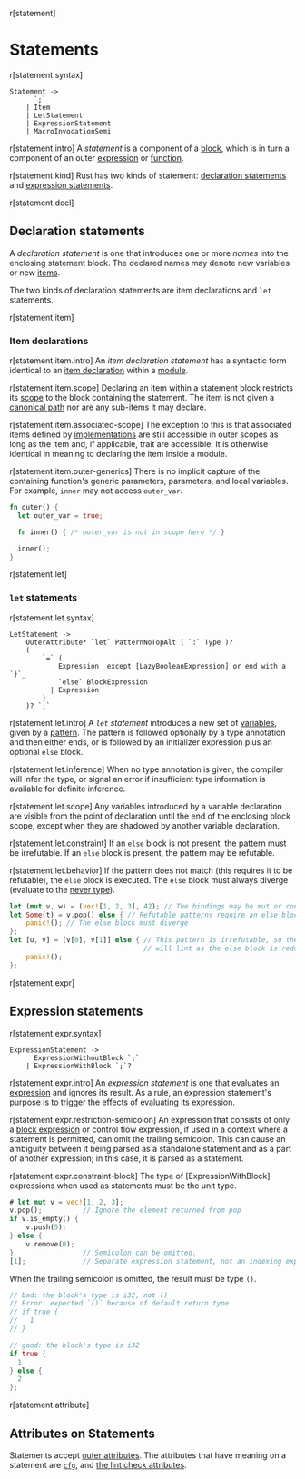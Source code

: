 r[statement]
# Statements

r[statement.syntax]
```grammar,statements
Statement ->
      `;`
    | Item
    | LetStatement
    | ExpressionStatement
    | MacroInvocationSemi
```

r[statement.intro]
A *statement* is a component of a [block], which is in turn a component of an outer [expression] or [function].

r[statement.kind]
Rust has two kinds of statement: [declaration statements](#declaration-statements) and [expression statements](#expression-statements).

r[statement.decl]
## Declaration statements

A *declaration statement* is one that introduces one or more *names* into the enclosing statement block.
The declared names may denote new variables or new [items][item].

The two kinds of declaration statements are item declarations and `let` statements.

r[statement.item]
### Item declarations

r[statement.item.intro]
An *item declaration statement* has a syntactic form identical to an [item declaration][item] within a [module].

r[statement.item.scope]
Declaring an item within a statement block restricts its [scope] to the block containing the statement.
The item is not given a [canonical path] nor are any sub-items it may declare.

r[statement.item.associated-scope]
The exception to this is that associated items defined by [implementations] are still accessible in outer scopes as long as the item and, if applicable, trait are accessible.
It is otherwise identical in meaning to declaring the item inside a module.

r[statement.item.outer-generics]
There is no implicit capture of the containing function's generic parameters, parameters, and local variables.
For example, `inner` may not access `outer_var`.

```rust
fn outer() {
  let outer_var = true;

  fn inner() { /* outer_var is not in scope here */ }

  inner();
}
```

r[statement.let]
### `let` statements

r[statement.let.syntax]
```grammar,statements
LetStatement ->
    OuterAttribute* `let` PatternNoTopAlt ( `:` Type )?
    (
        `=` (
            Expression _except [LazyBooleanExpression] or end with a `}`_
            `else` BlockExpression
          | Expression
        )
    )? `;`
```

r[statement.let.intro]
A *`let` statement* introduces a new set of [variables], given by a [pattern].
The pattern is followed optionally by a type annotation and then either ends, or is followed by an initializer expression plus an optional `else` block.

r[statement.let.inference]
When no type annotation is given, the compiler will infer the type, or signal an error if insufficient type information is available for definite inference.

r[statement.let.scope]
Any variables introduced by a variable declaration are visible from the point of declaration until the end of the enclosing block scope, except when they are shadowed by another variable declaration.

r[statement.let.constraint]
If an `else` block is not present, the pattern must be irrefutable.
If an `else` block is present, the pattern may be refutable.

r[statement.let.behavior]
If the pattern does not match (this requires it to be refutable), the `else` block is executed.
The `else` block must always diverge (evaluate to the [never type]).

```rust
let (mut v, w) = (vec![1, 2, 3], 42); // The bindings may be mut or const
let Some(t) = v.pop() else { // Refutable patterns require an else block
    panic!(); // The else block must diverge
};
let [u, v] = [v[0], v[1]] else { // This pattern is irrefutable, so the compiler
                                 // will lint as the else block is redundant.
    panic!();
};
```

r[statement.expr]
## Expression statements

r[statement.expr.syntax]
```grammar,statements
ExpressionStatement ->
      ExpressionWithoutBlock `;`
    | ExpressionWithBlock `;`?
```

r[statement.expr.intro]
An *expression statement* is one that evaluates an [expression] and ignores its result.
As a rule, an expression statement's purpose is to trigger the effects of evaluating its expression.

r[statement.expr.restriction-semicolon]
An expression that consists of only a [block expression][block] or control flow expression, if used in a context where a statement is permitted, can omit the trailing semicolon.
This can cause an ambiguity between it being parsed as a standalone statement and as a part of another expression;
in this case, it is parsed as a statement.

r[statement.expr.constraint-block]
The type of [ExpressionWithBlock] expressions when used as statements must be the unit type.

```rust
# let mut v = vec![1, 2, 3];
v.pop();          // Ignore the element returned from pop
if v.is_empty() {
    v.push(5);
} else {
    v.remove(0);
}                 // Semicolon can be omitted.
[1];              // Separate expression statement, not an indexing expression.
```

When the trailing semicolon is omitted, the result must be type `()`.

```rust
// bad: the block's type is i32, not ()
// Error: expected `()` because of default return type
// if true {
//   1
// }

// good: the block's type is i32
if true {
  1
} else {
  2
};
```

r[statement.attribute]
## Attributes on Statements

Statements accept [outer attributes].
The attributes that have meaning on a statement are [`cfg`], and [the lint check attributes].

[block]: expressions/block-expr.md
[expression]: expressions.md
[function]: items/functions.md
[item]: items.md
[module]: items/modules.md
[never type]: types/never.md
[canonical path]: paths.md#canonical-paths
[implementations]: items/implementations.md
[variables]: variables.md
[outer attributes]: attributes.md
[`cfg`]: conditional-compilation.md
[the lint check attributes]: attributes/diagnostics.md#lint-check-attributes
[pattern]: patterns.md
[scope]: names/scopes.md
